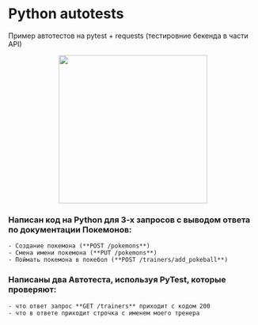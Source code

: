 # Python autotests
Пример автотестов на pytest + requests (тестировние бекенда в части API)

<div id="header" align="center">
  <img src="https://media.giphy.com/media/8UGGp7rQvfhe63HrFq/giphy.gif" width="300"/>
</div>

<h3> Написан код на Python для 3-х запросов с выводом ответа по документации Покемонов:</h3>
    
    - Создание покемона (**POST /pokemons**)
    - Смена имени покемона (**PUT /pokemons**)
    - Поймать покемона в покебол (**POST /trainers/add_pokeball**)

<h3> Написаны два Автотеста, используя PyTest, которые проверяют: </h3> 

    - что ответ запрос **GET /trainers** приходит с кодом 200
    - что в ответе приходит строчка с именем моего тренера

